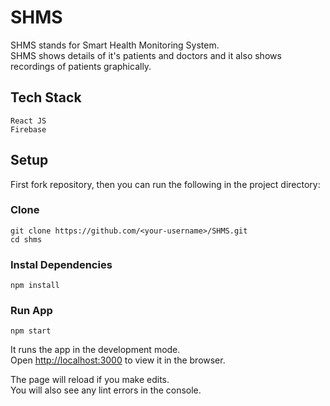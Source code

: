 # SHMS

SHMS stands for Smart Health Monitoring System.\
SHMS shows details of it's patients and doctors and it also shows recordings of patients graphically.

## Tech Stack

    React JS
    Firebase

## Setup

First fork repository, then you can run the following in the project directory:

### Clone

    git clone https://github.com/<your-username>/SHMS.git
    cd shms

### Instal Dependencies

    npm install

### Run App

    npm start

It runs the app in the development mode.\
Open [http://localhost:3000](http://localhost:3000) to view it in the browser.

The page will reload if you make edits.\
You will also see any lint errors in the console.
